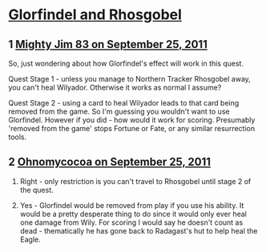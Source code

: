 # [Glorfindel and Rhosgobel](https://community.fantasyflightgames.com/topic/53694-glorfindel-and-rhosgobel/)

## 1 [Mighty Jim 83 on September 25, 2011](https://community.fantasyflightgames.com/topic/53694-glorfindel-and-rhosgobel/?do=findComment&comment=532830)

So, just wondering about how Glorfindel's effect will work in this quest.

Quest Stage 1 - unless you manage to Northern Tracker Rhosgobel away, you can't heal Wilyador. Otherwise it works as normal I assume?

Quest Stage 2 - using a card to heal Wilyador leads to that card being removed from the game. So I'm guessing you wouldn't want to use Glorfindel. However if you did - how would it work for scoring. Presumably 'removed from the game' stops Fortune or Fate, or any similar resurrection tools.

## 2 [Ohnomycocoa on September 25, 2011](https://community.fantasyflightgames.com/topic/53694-glorfindel-and-rhosgobel/?do=findComment&comment=532906)

1) Right - only restriction is you can't travel to Rhosgobel until stage 2 of the quest.

2) Yes - Glorfindel would be removed from play if you use his ability. It would be a pretty desperate thing to do since it would only ever heal one damage from Wily. For scoring I would say he doesn't count as dead - thematically he has gone back to Radagast's hut to help heal the Eagle.

